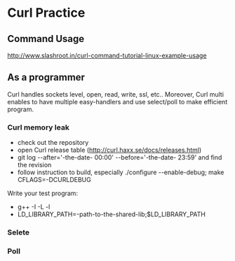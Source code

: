 # Curl Practice

## Command Usage

http://www.slashroot.in/curl-command-tutorial-linux-example-usage

## As a programmer

Curl handles sockets level, open, read, write, ssl, etc.. Moreover, Curl multi
enables to have multiple easy-handlers and use select/poll to make efficient program.

### Curl memory leak

- check out the repository
- open Curl release table (http://curl.haxx.se/docs/releases.html)
- git log --after='-the-date- 00:00' --before='-the-date- 23:59' and find the revision
- follow instruction to build, especially ./configure --enable-debug; make CFLAGS=-DCURLDEBUG

Write your test program:

- g++ -I -L -l
- LD_LIBRARY_PATH=-path-to-the-shared-lib;$LD_LIBRARY_PATH 

### Selete

### Poll

